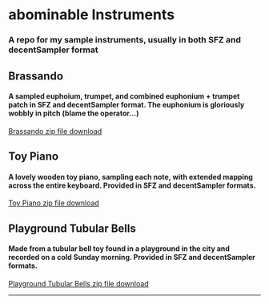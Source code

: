 # abominable Instruments

### A repo for my sample instruments, usually in both SFZ and decentSampler format

## Brassando
#### A sampled euphoium, trumpet, and combined euphonium + trumpet patch in SFZ and decentSampler format. The euphonium is gloriously wobbly in pitch (blame the operator...)
[Brassando zip file download](https://github.com/drmarkreuter/abominableInstruments/blob/main/Brassando.zip)

## Toy Piano
#### A lovely wooden toy piano, sampling each note, with extended mapping across the entire keyboard. Provided in SFZ and decentSampler formats.
[Toy Piano zip file download](https://github.com/drmarkreuter/abominableInstruments/blob/main/Toy%20Piano.zip)

## Playground Tubular Bells
#### Made from a tubular bell toy found in a playground in the city and recorded on a cold Sunday morning. Provided in SFZ and decentSampler formats. 
[Playground Tubular Bells zip file download](https://github.com/drmarkreuter/abominableInstruments/blob/main/Playground_TubularBells.zip)

---

